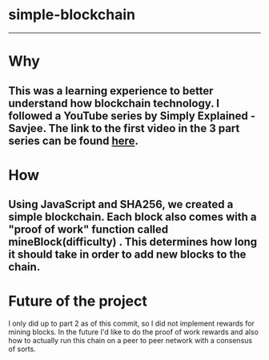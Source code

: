 # simple-blockchain
---
# Why
This was a learning experience to better understand how blockchain technology. I followed a YouTube series by Simply Explained - Savjee. The link to the first video in the 3 part series can be found [here](https://www.youtube.com/watch?v=zVqczFZr124).
---
# How
Using JavaScript and SHA256, we created a simple blockchain. Each block also comes with a "proof of work" function called __mineBlock(difficulty)__ . This determines how long it should take in order to add new blocks to the chain.
---
# Future of the project
I only did up to part 2 as of this commit, so I did not implement rewards for mining blocks.  In the future I'd like to do the proof of work rewards and also how to actually run this chain on a peer to peer network with a consensus of sorts.
